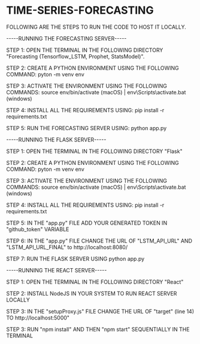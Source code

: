 # TIME-SERIES-FORECASTING
FOLLOWING ARE THE STEPS TO RUN THE CODE TO HOST IT LOCALLY.

-----RUNNING THE FORECASTING SERVER-----

STEP 1: OPEN THE TERMINAL IN THE FOLLOWING DIRECTORY "Forecasting (Tensorflow_LSTM, Prophet, StatsModel)". 

STEP 2: CREATE A PYTHON ENVIRONMENT USING THE FOLLOWING COMMAND: pyton -m venv env

STEP 3: ACTIVATE THE ENVIRONMENT USING THE FOLLOWING COMMANDS: source env/bin/activate (macOS) | env\Scripts\activate.bat (windows)

STEP 4: INSTALL ALL THE REQUIREMENTS USING: pip install -r requirements.txt

STEP 5: RUN THE FORECASTING SERVER USING: python app.py

-----RUNNING THE FLASK SERVER-----

STEP 1: OPEN THE TERMINAL IN THE FOLLOWING DIRECTORY "Flask"

STEP 2: CREATE A PYTHON ENVIRONMENT USING THE FOLLOWING COMMAND: pyton -m venv env

STEP 3: ACTIVATE THE ENVIRONMENT USING THE FOLLOWING COMMANDS: source env/bin/activate (macOS) | env\Scripts\activate.bat (windows)

STEP 4: INSTALL ALL THE REQUIREMENTS USING: pip install -r requirements.txt

STEP 5: IN THE "app.py" FILE ADD YOUR GENERATED TOKEN IN "github_token" VARIABLE

STEP 6: IN THE "app.py" FILE CHANGE THE URL OF "LSTM_API_URL" AND "LSTM_API_URL_FINAL" to http://localhost:8080/

STEP 7: RUN THE FLASK SERVER USING python app.py

-----RUNNING THE REACT SERVER-----

STEP 1: OPEN THE TERMINAL IN THE FOLLOWING DIRECTORY "React"

STEP 2: INSTALL NodeJS IN YOUR SYSTEM TO RUN REACT SERVER LOCALLY

STEP 3: IN THE "setupProxy.js" FILE CHANGE THE URL OF "target" (line 14) TO http://localhost:5000"

STEP 3: RUN "npm install" AND THEN "npm start" SEQUENTIALLY IN THE TERMINAL

